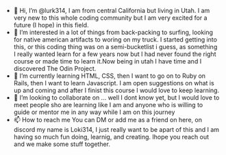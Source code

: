 - 👋 Hi, I’m @lurk314, I am from central California but living in Utah. I am very new to this whole coding community
but I am very excited for a future (I hope) in this field.
- 👀 I’m interested in a lot of things from back-packing to surfing, looking for native american artifacts to woring on 
my truck. I started getting into this, or this coding thing was on a semi-bucketlist i guess, as something I really wanted
learn for a few years now but I had never found the right course or made time to learn it.Now being in utah I have time 
and I discovered The Odin Project.
- 🌱 I’m currently learning HTML, CSS, then I want to go on to Ruby on Rails, then I want to learn Javascript. I am open 
suggestions on what is up and coming and after I finist this course I would love to keep learning.
- 💞️ I’m looking to collaborate on ... well I dont know yet, but I would love to meet people sho are learning like I am and 
anyone who is willing to guide or mentor me in any way while I am on this journey
- 📫 How to reach me You can DM or add me as a friend on here, on discord my name is Loki314, I just really want to be apart
of this and I am having so much fun doing, learnig, and creating. Ihope you reach out and we make some stuff together.

<!---
lurk314/lurk314 is a ✨ special ✨ repository because its `README.md` (this file) appears on your GitHub profile.
You can click the Preview link to take a look at your changes.
--->
